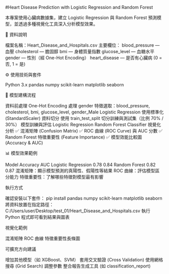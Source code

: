 #Heart Disease Prediction with Logistic Regression and Random Forest

本專案使用心臟病數據集，建立 Logistic Regression 與 Random Forest 預測模型，並透過多種視覺化工具深入分析模型效果。

📁 資料說明

檔案名稱：Heart_Disease_and_Hospitals.csv
主要欄位：
blood_pressure — 血壓
cholesterol — 膽固醇
bmi — 身體質量指數
glucose_level — 血糖水平
gender — 性別（經 One-Hot Encoding）
heart_disease — 是否有心臟病 (0 = 否, 1 = 是)

⚙️ 使用技術與套件

Python 3.x
pandas
numpy
scikit-learn
matplotlib
seaborn

🧩 模型建構流程

資料前處理
One-Hot Encoding 處理 gender
特徵選取：blood_pressure, cholesterol, bmi, glucose_level, gender_Male
Logistic Regression 使用標準化 (StandardScaler)
資料切分
使用 train_test_split 切分訓練與測試集（比例 70% / 30%）
模型訓練與評估
Logistic Regression
Random Forest Classifier
視覺化分析
✅ 混淆矩陣 (Confusion Matrix)
✅ ROC 曲線 (ROC Curve) 與 AUC 分數
✅ Random Forest 特徵重要性 (Feature Importance)
✅ 模型效能比較圖 (Accuracy & AUC)

📊 模型效果範例

Model	Accuracy	AUC
Logistic Regression	0.78	0.84
Random Forest	0.82	0.87
混淆矩陣：顯示模型預測的真陽性、假陽性等結果
ROC 曲線：評估模型區分能力
特徵重要性：了解哪些特徵對模型最有影響

執行方式

  確認安裝以下套件：
  pip install pandas numpy scikit-learn matplotlib seaborn
  將資料放置在指定路徑：
  C:/Users/user/Desktop/test_01/Heart_Disease_and_Hospitals.csv
  執行 Python 程式即可看到結果與圖表

視覺化範例

  混淆矩陣
  ROC 曲線
  特徵重要性長條圖

可擴充方向建議

  增加其他模型（如 XGBoost、SVM）
  套用交叉驗證 (Cross Validation)
  使用網格搜尋 (Grid Search) 調整參數
  整合報告生成工具 (如 classification_report)
